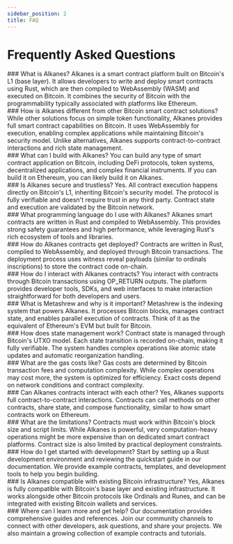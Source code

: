 ```yaml
---
sidebar_position: 2
title: FAQ
---
```


<div className="faq-container">

# Frequently Asked Questions

<div className="faq-item">
### What is Alkanes?
Alkanes is a smart contract platform built on Bitcoin's L1 (base layer). It allows developers to write and deploy smart contracts using Rust, which are then compiled to WebAssembly (WASM) and executed on Bitcoin. It combines the security of Bitcoin with the programmability typically associated with platforms like Ethereum.
</div>

<div className="faq-item">
### How is Alkanes different from other Bitcoin smart contract solutions?
While other solutions focus on simple token functionality, Alkanes provides full smart contract capabilities on Bitcoin. It uses WebAssembly for execution, enabling complex applications while maintaining Bitcoin's security model. Unlike alternatives, Alkanes supports contract-to-contract interactions and rich state management.
</div>

<div className="faq-item">
### What can I build with Alkanes?
You can build any type of smart contract application on Bitcoin, including DeFi protocols, token systems, decentralized applications, and complex financial instruments. If you can build it on Ethereum, you can likely build it on Alkanes.
</div>

<div className="faq-item">
### Is Alkanes secure and trustless?
Yes. All contract execution happens directly on Bitcoin's L1, inheriting Bitcoin's security model. The protocol is fully verifiable and doesn't require trust in any third party. Contract state and execution are validated by the Bitcoin network.
</div>

<div className="faq-item">
### What programming language do I use with Alkanes?
Alkanes smart contracts are written in Rust and compiled to WebAssembly. This provides strong safety guarantees and high performance, while leveraging Rust's rich ecosystem of tools and libraries.
</div>

<div className="faq-item">
### How do Alkanes contracts get deployed?
Contracts are written in Rust, compiled to WebAssembly, and deployed through Bitcoin transactions. The deployment process uses witness reveal payloads (similar to ordinals inscriptions) to store the contract code on-chain.
</div>

<div className="faq-item">
### How do I interact with Alkanes contracts?
You interact with contracts through Bitcoin transactions using OP_RETURN outputs. The platform provides developer tools, SDKs, and web interfaces to make interaction straightforward for both developers and users.
</div>

<div className="faq-item">
### What is Metashrew and why is it important?
Metashrew is the indexing system that powers Alkanes. It processes Bitcoin blocks, manages contract state, and enables parallel execution of contracts. Think of it as the equivalent of Ethereum's EVM but built for Bitcoin.
</div>

<div className="faq-item">
### How does state management work?
Contract state is managed through Bitcoin's UTXO model. Each state transition is recorded on-chain, making it fully verifiable. The system handles complex operations like atomic state updates and automatic reorganization handling.
</div>

<div className="faq-item">
### What are the gas costs like?
Gas costs are determined by Bitcoin transaction fees and computation complexity. While complex operations may cost more, the system is optimized for efficiency. Exact costs depend on network conditions and contract complexity.
</div>

<div className="faq-item">
### Can Alkanes contracts interact with each other?
Yes, Alkanes supports full contract-to-contract interactions. Contracts can call methods on other contracts, share state, and compose functionality, similar to how smart contracts work on Ethereum.
</div>

<div className="faq-item">
### What are the limitations?
Contracts must work within Bitcoin's block size and script limits. While Alkanes is powerful, very computation-heavy operations might be more expensive than on dedicated smart contract platforms. Contract size is also limited by practical deployment constraints.
</div>

<div className="faq-item">
### How do I get started with development?
Start by setting up a Rust development environment and reviewing the quickstart guide in our documentation. We provide example contracts, templates, and development tools to help you begin building.
</div>

<div className="faq-item">
### Is Alkanes compatible with existing Bitcoin infrastructure?
Yes, Alkanes is fully compatible with Bitcoin's base layer and existing infrastructure. It works alongside other Bitcoin protocols like Ordinals and Runes, and can be integrated with existing Bitcoin wallets and services.
</div>

<div className="faq-item">
### Where can I learn more and get help?
Our documentation provides comprehensive guides and references. Join our community channels to connect with other developers, ask questions, and share your projects. We also maintain a growing collection of example contracts and tutorials.
</div>

</div>
